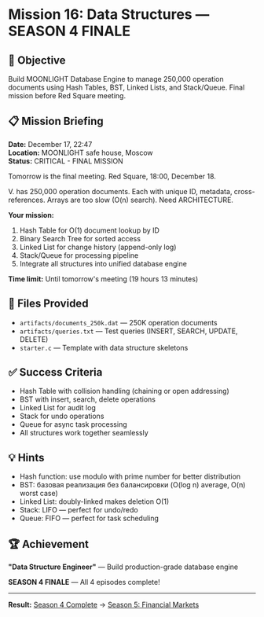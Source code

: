 # Mission 16: Data Structures — SEASON 4 FINALE

## 🎯 Objective

Build MOONLIGHT Database Engine to manage 250,000 operation documents using Hash Tables, BST, Linked Lists, and Stack/Queue. Final mission before Red Square meeting.

## 📋 Mission Briefing

**Date:** December 17, 22:47  
**Location:** MOONLIGHT safe house, Moscow  
**Status:** CRITICAL - FINAL MISSION

Tomorrow is the final meeting. Red Square, 18:00, December 18.

V. has 250,000 operation documents. Each with unique ID, metadata, cross-references. Arrays are too slow (O(n) search). Need ARCHITECTURE.

**Your mission:**
1. Hash Table for O(1) document lookup by ID
2. Binary Search Tree for sorted access
3. Linked List for change history (append-only log)
4. Stack/Queue for processing pipeline
5. Integrate all structures into unified database engine

**Time limit:** Until tomorrow's meeting (19 hours 13 minutes)

## 📂 Files Provided

- `artifacts/documents_250k.dat` — 250K operation documents
- `artifacts/queries.txt` — Test queries (INSERT, SEARCH, UPDATE, DELETE)
- `starter.c` — Template with data structure skeletons

## ✅ Success Criteria

- Hash Table with collision handling (chaining or open addressing)
- BST with insert, search, delete operations
- Linked List for audit log
- Stack for undo operations
- Queue for async task processing
- All structures work together seamlessly

## 💡 Hints

- Hash function: use modulo with prime number for better distribution
- BST: базовая реализация без балансировки (O(log n) average, O(n) worst case)
- Linked List: doubly-linked makes deletion O(1)
- Stack: LIFO — perfect for undo/redo
- Queue: FIFO — perfect for task scheduling

## 🏆 Achievement

**"Data Structure Engineer"** — Build production-grade database engine

**SEASON 4 FINALE** — All 4 episodes complete!

---

**Result:** [Season 4 Complete](../README.md) → [Season 5: Financial Markets](../../season-5-financial-markets/)

